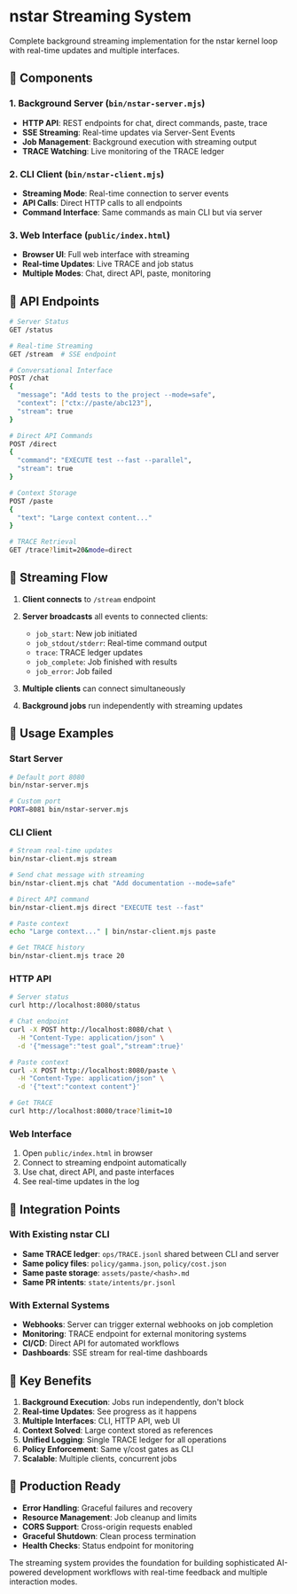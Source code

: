 # nstar Streaming System

Complete background streaming implementation for the nstar kernel loop with real-time updates and multiple interfaces.

## 🚀 Components

### 1. Background Server (`bin/nstar-server.mjs`)
- **HTTP API**: REST endpoints for chat, direct commands, paste, trace
- **SSE Streaming**: Real-time updates via Server-Sent Events
- **Job Management**: Background execution with streaming output
- **TRACE Watching**: Live monitoring of the TRACE ledger

### 2. CLI Client (`bin/nstar-client.mjs`)
- **Streaming Mode**: Real-time connection to server events
- **API Calls**: Direct HTTP calls to all endpoints
- **Command Interface**: Same commands as main CLI but via server

### 3. Web Interface (`public/index.html`)
- **Browser UI**: Full web interface with streaming
- **Real-time Updates**: Live TRACE and job status
- **Multiple Modes**: Chat, direct API, paste, monitoring

## 📡 API Endpoints

```bash
# Server Status
GET /status

# Real-time Streaming
GET /stream  # SSE endpoint

# Conversational Interface
POST /chat
{
  "message": "Add tests to the project --mode=safe",
  "context": ["ctx://paste/abc123"],
  "stream": true
}

# Direct API Commands
POST /direct
{
  "command": "EXECUTE test --fast --parallel",
  "stream": true
}

# Context Storage
POST /paste
{
  "text": "Large context content..."
}

# TRACE Retrieval
GET /trace?limit=20&mode=direct
```

## 🔄 Streaming Flow

1. **Client connects** to `/stream` endpoint
2. **Server broadcasts** all events to connected clients:
   - `job_start`: New job initiated
   - `job_stdout/stderr`: Real-time command output
   - `trace`: TRACE ledger updates
   - `job_complete`: Job finished with results
   - `job_error`: Job failed

3. **Multiple clients** can connect simultaneously
4. **Background jobs** run independently with streaming updates

## 🎯 Usage Examples

### Start Server
```bash
# Default port 8080
bin/nstar-server.mjs

# Custom port
PORT=8081 bin/nstar-server.mjs
```

### CLI Client
```bash
# Stream real-time updates
bin/nstar-client.mjs stream

# Send chat message with streaming
bin/nstar-client.mjs chat "Add documentation --mode=safe"

# Direct API command
bin/nstar-client.mjs direct "EXECUTE test --fast"

# Paste context
echo "Large context..." | bin/nstar-client.mjs paste

# Get TRACE history
bin/nstar-client.mjs trace 20
```

### HTTP API
```bash
# Server status
curl http://localhost:8080/status

# Chat endpoint
curl -X POST http://localhost:8080/chat \
  -H "Content-Type: application/json" \
  -d '{"message":"test goal","stream":true}'

# Paste context
curl -X POST http://localhost:8080/paste \
  -H "Content-Type: application/json" \
  -d '{"text":"context content"}'

# Get TRACE
curl http://localhost:8080/trace?limit=10
```

### Web Interface
1. Open `public/index.html` in browser
2. Connect to streaming endpoint automatically
3. Use chat, direct API, and paste interfaces
4. See real-time updates in the log

## 🔧 Integration Points

### With Existing nstar CLI
- **Same TRACE ledger**: `ops/TRACE.jsonl` shared between CLI and server
- **Same policy files**: `policy/gamma.json`, `policy/cost.json`
- **Same paste storage**: `assets/paste/<hash>.md`
- **Same PR intents**: `state/intents/pr.jsonl`

### With External Systems
- **Webhooks**: Server can trigger external webhooks on job completion
- **Monitoring**: TRACE endpoint for external monitoring systems
- **CI/CD**: Direct API for automated workflows
- **Dashboards**: SSE stream for real-time dashboards

## 🎉 Key Benefits

1. **Background Execution**: Jobs run independently, don't block
2. **Real-time Updates**: See progress as it happens
3. **Multiple Interfaces**: CLI, HTTP API, web UI
4. **Context Solved**: Large context stored as references
5. **Unified Logging**: Single TRACE ledger for all operations
6. **Policy Enforcement**: Same γ/cost gates as CLI
7. **Scalable**: Multiple clients, concurrent jobs

## 🚀 Production Ready

- **Error Handling**: Graceful failures and recovery
- **Resource Management**: Job cleanup and limits
- **CORS Support**: Cross-origin requests enabled
- **Graceful Shutdown**: Clean process termination
- **Health Checks**: Status endpoint for monitoring

The streaming system provides the foundation for building sophisticated AI-powered development workflows with real-time feedback and multiple interaction modes.
